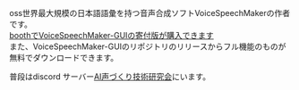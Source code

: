 oss世界最大規模の日本語語彙を持つ音声合成ソフトVoiceSpeechMakerの作者です。  
[boothでVoiceSpeechMaker-GUIの寄付版が購入できます](https://warihima-soft.booth.pm/items/7090520)  
また、VoiceSpeechMaker-GUIのリポジトリのリリースからフル機能のものが無料でダウンロードできます。  

普段はdiscord サーバー[AI声づくり技術研究会](https://discord.gg/CU96Jd5Hau)にいます。
<!---
WariHima/WariHima is a ✨ special ✨ repository because its `README.md` (this file) appears on your GitHub profile.
You can click the Preview link to take a look at your changes.
--->
